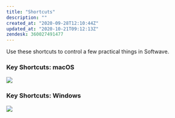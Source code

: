 ```yaml
---
title: "Shortcuts"
description: ""
created_at: "2020-09-28T12:10:44Z"
updated_at: "2020-10-21T09:12:13Z"
zendesk: 360027491477
---
```


Use these shortcuts to control a few practical things in Softwave.

### Key Shortcuts: macOS

![](/images/shortcuts_mac.png)

### Key Shortcuts: Windows

![](/images/shortcuts_win.png)

